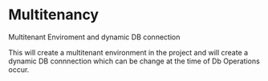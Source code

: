 # Multitenancy
Multitenant Enviroment and dynamic DB connection

This will create a multitenant environment in the project and will create a dynamic DB connnection which can be change at the time of Db Operations occur.
